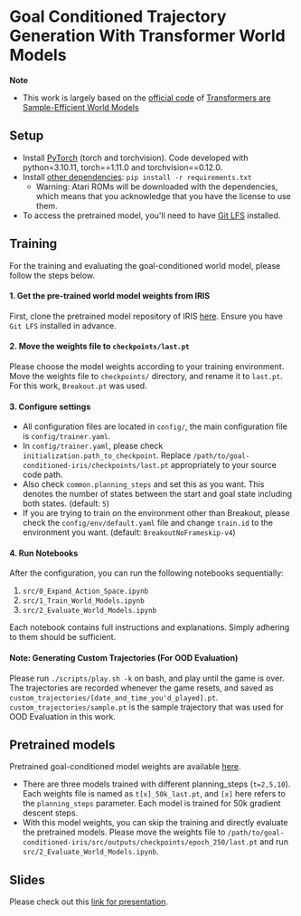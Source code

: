 # Goal Conditioned Trajectory Generation With Transformer World Models

**Note**

- This work is largely based on the [official code](https://github.com/eloialonso/iris) of [Transformers are Sample-Efficient World Models](https://openreview.net/forum?id=vhFu1Acb0xb)


## Setup

- Install [PyTorch](https://pytorch.org/get-started/locally/) (torch and torchvision). Code developed with python=3.10.11, torch==1.11.0 and torchvision==0.12.0.
- Install [other dependencies](requirements.txt): `pip install -r requirements.txt`
  - Warning: Atari ROMs will be downloaded with the dependencies, which means that you acknowledge that you have the license to use them.
- To access the pretrained model, you'll need to have [Git LFS](https://git-lfs.github.com/) installed.


## Training

For the training and evaluating the goal-conditioned world model, please follow the steps below.
#### 1. Get the pre-trained world model weights from IRIS
First, clone the pretrained model repository of IRIS [here](https://github.com/eloialonso/iris_pretrained_models.git). Ensure you have `Git LFS` installed in advance.

#### 2. Move the weights file to `checkpoints/last.pt`
Please choose the model weights according to your training environment. Move the weights file to `checkpoints/` directory, and rename it to `last.pt`. For this work, `Breakout.pt` was used.

#### 3. Configure settings
- All configuration files are located in `config/`, the main configuration file is `config/trainer.yaml`.
- In `config/trainer.yaml`, please check `initialization.path_to_checkpoint`. Replace `/path/to/goal-conditioned-iris/checkpoints/last.pt` appropriately to your source code path.
- Also check `common.planning_steps` and set this as you want. This denotes the number of states between the start and goal state including both states. (default: `5`)
- If you are trying to train on the environment other than Breakout, please check the `config/env/default.yaml` file and change `train.id` to the environment you want. (default: `BreakoutNoFrameskip-v4`)

#### 4. Run Notebooks
After the configuration, you can run the following notebooks sequentially:
1. `src/0_Expand_Action_Space.ipynb`
2. `src/1_Train_World_Models.ipynb`
3. `src/2_Evaluate_World_Models.ipynb`

Each notebook contains full instructions and explanations. Simply adhering to them should be sufficient.

#### Note: Generating Custom Trajectories (For OOD Evaluation)
Please run `./scripts/play.sh -k` on bash, and play until the game is over.
The trajectories are recorded whenever the game resets, and saved as `custom_trajectories/[date_and_time_you'd_played].pt`.
`custom_trajectories/sample.pt` is the sample trajectory that was used for OOD Evaluation in this work.

## Pretrained models
Pretrained goal-conditioned model weights are available [here](https://drive.google.com/drive/folders/1n33Fyyu-OdD9K-wBzk2xMxloT_HGaSbw?usp=sharing).

- There are three models trained with different planning_steps (`t=2,5,10`). Each weights file is named as `t[x]_50k_last.pt`, and `[x]` here refers to the `planning_steps` parameter. Each model is trained for 50k gradient descent steps.
- With this model weights, you can skip the training and directly evaluate the pretrained models. Please move the weights file to `/path/to/goal-conditioned-iris/src/outputs/checkpoints/epoch_250/last.pt` and run `src/2_Evaluate_World_Models.ipynb`.

## Slides
Please check out this [link for presentation](https://docs.google.com/presentation/d/1bMhNEsRodrUBCJfCfROuLk_t7hw4WBSq/edit?usp=drive_link&ouid=117473038262541831898&rtpof=true&sd=true).
